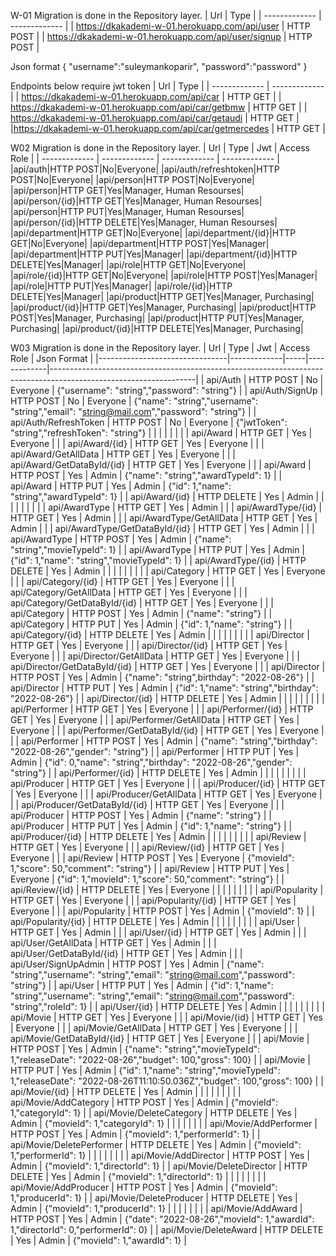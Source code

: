 W-01
Migration is done in the Repository layer.
| Url  | Type |
| ------------- | ------------- |
| https://dkakademi-w-01.herokuapp.com/api/user  | HTTP POST  |
| https://dkakademi-w-01.herokuapp.com/api/user/signup  | HTTP POST  |


Json format
{
    "username":"suleymankoparir",
    "password":"password"
}

Endpoints below require jwt token
| Url  | Type |
| ------------- | ------------- |
| https://dkakademi-w-01.herokuapp.com/api/car  | HTTP GET  |
| https://dkakademi-w-01.herokuapp.com/api/car/getbmw   | HTTP GET  |
| https://dkakademi-w-01.herokuapp.com/api/car/getaudi  | HTTP GET |
|https://dkakademi-w-01.herokuapp.com/api/car/getmercedes | HTTP GET |


W02
Migration is done in the Repository layer.
| Url | Type | Jwt | Access Role |
| ------------- | ------------- | ------------- | ------------- |
|api/auth|HTTP POST|No|Everyone|
|api/auth/refreshtoken|HTTP POST|No|Everyone|
|api/person|HTTP POST|No|Everyone|
|api/person|HTTP GET|Yes|Manager, Human Resourses|
|api/person/{id}|HTTP GET|Yes|Manager, Human Resourses|
|api/person|HTTP PUT|Yes|Manager, Human Resourses|
|api/person/{id}|HTTP DELETE|Yes|Manager, Human Resourses|
|api/department|HTTP GET|No|Everyone|
|api/department/{id}|HTTP GET|No|Everyone|
|api/department|HTTP POST|Yes|Manager|
|api/department|HTTP PUT|Yes|Manager|
|api/department/{id}|HTTP DELETE|Yes|Manager|
|api/role|HTTP GET|No|Everyone|
|api/role/{id}|HTTP GET|No|Everyone|
|api/role|HTTP POST|Yes|Manager|
|api/role|HTTP PUT|Yes|Manager|
|api/role/{id}|HTTP DELETE|Yes|Manager|
|api/product|HTTP GET|Yes|Manager, Purchasing|
|api/product/{id}|HTTP GET|Yes|Manager, Purchasing|
|api/product|HTTP POST|Yes|Manager, Purchasing|
|api/product|HTTP PUT|Yes|Manager, Purchasing|
|api/product/{id}|HTTP DELETE|Yes|Manager, Purchasing|


W03
Migration is done in the Repository layer.
| Url                            | Type        | Jwt | Access Role | Json Format                                                                                                      |
|--------------------------------|-------------|-----|-------------|------------------------------------------------------------------------------------------------------------------|
| api/Auth                       | HTTP POST   | No  | Everyone    | {"username": "string","password": "string"}                                                                      |
| api/Auth/SignUp                | HTTP POST   | No  | Everyone    | {"name": "string","username": "string","email": "string@mail.com","password": "string"}                          |
| api/Auth/RefreshToken          | HTTP POST   | No  | Everyone    | {"jwtToken": "string","refreshToken": "string"}                                                                  |
|                                |             |     |             |                                                                                                                  |
| api/Award                      | HTTP GET    | Yes | Everyone    |                                                                                                                  |
| api/Award/{id}                 | HTTP GET    | Yes | Everyone    |                                                                                                                  |
| api/Award/GetAllData           | HTTP GET    | Yes | Everyone    |                                                                                                                  |
| api/Award/GetDataById/{id}     | HTTP GET    | Yes | Everyone    |                                                                                                                  |
| api/Award                      | HTTP POST   | Yes | Admin       | {"name": "string","awardTypeId": 1}                                                                              |
| api/Award                      | HTTP PUT    | Yes | Admin       | {"id": 1,"name": "string","awardTypeId": 1}                                                                      |
| api/Award/{id}                 | HTTP DELETE | Yes | Admin       |                                                                                                                  |
|                                |             |     |             |                                                                                                                  |
| api/AwardType                  | HTTP GET    | Yes | Admin    |                                                                                                                  |
| api/AwardType/{id}             | HTTP GET    | Yes | Admin    |                                                                                                                  |
| api/AwardType/GetAllData       | HTTP GET    | Yes | Admin    |                                                                                                                  |
| api/AwardType/GetDataById/{id} | HTTP GET    | Yes | Admin    |                                                                                                                  |
| api/AwardType                  | HTTP POST   | Yes | Admin       | {"name": "string","movieTypeId": 1}                                                                              |
| api/AwardType                  | HTTP PUT    | Yes | Admin       | {"id": 1,"name": "string","movieTypeId": 1}                                                                      |
| api/AwardType/{id}             | HTTP DELETE | Yes | Admin       |                                                                                                                  |
|                                |             |     |             |                                                                                                                  |
| api/Category                   | HTTP GET    | Yes | Everyone    |                                                                                                                  |
| api/Category/{id}              | HTTP GET    | Yes | Everyone    |                                                                                                                  |
| api/Category/GetAllData        | HTTP GET    | Yes | Everyone    |                                                                                                                  |
| api/Category/GetDataById/{id}  | HTTP GET    | Yes | Everyone    |                                                                                                                  |
| api/Category                   | HTTP POST   | Yes | Admin       | {"name": "string"}                                                                                               |
| api/Category                   | HTTP PUT    | Yes | Admin       | {"id": 1,"name": "string"}                                                                                       |
| api/Category/{id}              | HTTP DELETE | Yes | Admin       |                                                                                                                  |
|                                |             |     |             |                                                                                                                  |
| api/Director                   | HTTP GET    | Yes | Everyone    |                                                                                                                  |
| api/Director/{id}              | HTTP GET    | Yes | Everyone    |                                                                                                                  |
| api/Director/GetAllData        | HTTP GET    | Yes | Everyone    |                                                                                                                  |
| api/Director/GetDataById/{id}  | HTTP GET    | Yes | Everyone    |                                                                                                                  |
| api/Director                   | HTTP POST   | Yes | Admin       | {"name": "string",birthday": "2022-08-26"}                                                                       |
| api/Director                   | HTTP PUT    | Yes | Admin       | {"id": 1,"name": "string","birthday": "2022-08-26"}                                                              |
| api/Director/{id}              | HTTP DELETE | Yes | Admin       |                                                                                                                  |
|                                |             |     |             |                                                                                                                  |
| api/Performer                  | HTTP GET    | Yes | Everyone    |                                                                                                                  |
| api/Performer/{id}             | HTTP GET    | Yes | Everyone    |                                                                                                                  |
| api/Performer/GetAllData       | HTTP GET    | Yes | Everyone    |                                                                                                                  |
| api/Performer/GetDataById/{id} | HTTP GET    | Yes | Everyone    |                                                                                                                  |
| api/Performer                  | HTTP POST   | Yes | Admin       | {"name": "string","birthday": "2022-08-26","gender": "string"}                                                   |
| api/Performer                  | HTTP PUT    | Yes | Admin       | {"id": 0,"name": "string","birthday": "2022-08-26","gender": "string"}                                           |
| api/Performer/{id}             | HTTP DELETE | Yes | Admin       |                                                                                                                  |
|                                |             |     |             |                                                                                                                  |
| api/Producer                   | HTTP GET    | Yes | Everyone    |                                                                                                                  |
| api/Producer/{id}              | HTTP GET    | Yes | Everyone    |                                                                                                                  |
| api/Producer/GetAllData        | HTTP GET    | Yes | Everyone    |                                                                                                                  |
| api/Producer/GetDataById/{id}  | HTTP GET    | Yes | Everyone    |                                                                                                                  |
| api/Producer                   | HTTP POST   | Yes | Admin       | {"name": "string"}                                                                                               |
| api/Producer                   | HTTP PUT    | Yes | Admin       | {"id": 1,"name": "string"}                                                                                       |
| api/Producer/{id}              | HTTP DELETE | Yes | Admin       |                                                                                                                  |
|                                |             |     |             |                                                                                                                  |
| api/Review                     | HTTP GET    | Yes | Everyone    |                                                                                                                  |
| api/Review/{id}                | HTTP GET    | Yes | Everyone    |                                                                                                                  |
| api/Review                     | HTTP POST   | Yes | Everyone    | {"movieId": 1,"score": 50,"comment": "string"}                                                                   |
| api/Review                     | HTTP PUT    | Yes | Everyone    | {"id": 1,"movieId": 1,"score": 50,"comment": "string"}                                                           |
| api/Review/{id}                | HTTP DELETE | Yes | Everyone    |                                                                                                                  |
|                                |             |     |             |                                                                                                                  |
| api/Popularity                 | HTTP GET    | Yes | Everyone    |                                                                                                                  |
| api/Popularity/{id}            | HTTP GET    | Yes | Everyone    |                                                                                                                  |
| api/Popularity                 | HTTP POST   | Yes | Admin       | {"movieId": 1}                                                                                                   |
| api/Popularity/{id}            | HTTP DELETE | Yes | Admin       |                                                                                                                  |
|                                |             |     |             |                                                                                                                  |
| api/User                       | HTTP GET    | Yes | Admin       |                                                                                                                  |
| api/User/{id}                  | HTTP GET    | Yes | Admin       |                                                                                                                  |
| api/User/GetAllData            | HTTP GET    | Yes | Admin       |                                                                                                                  |
| api/User/GetDataById/{id}      | HTTP GET    | Yes | Admin       |                                                                                                                  |
| api/User/SignUpAdmin           | HTTP POST   | Yes | Admin       | {"name": "string","username": "string","email": "string@mail.com","password": "string"}                          |
| api/User                       | HTTP PUT    | Yes | Admin       | {"id": 1,"name": "string","username": "string","email": "string@mail.com","password": "string","roleId": 1}      |
| api/User/{id}                  | HTTP DELETE | Yes | Admin       |                                                                                                                  |
|                                |             |     |             |                                                                                                                  |
| api/Movie                      | HTTP GET    | Yes | Everyone    |                                                                                                                  |
| api/Movie/{id}                 | HTTP GET    | Yes | Everyone    |                                                                                                                  |
| api/Movie/GetAllData           | HTTP GET    | Yes | Everyone    |                                                                                                                  |
| api/Movie/GetDataById/{id}     | HTTP GET    | Yes | Everyone    |                                                                                                                  |
| api/Movie                      | HTTP POST   | Yes | Admin       | {"name": "string","movieTypeId": 1,"releaseDate": "2022-08-26","budget": 100,"gross": 100}                       |
| api/Movie                      | HTTP PUT    | Yes | Admin       | {"id": 1,"name": "string","movieTypeId": 1,"releaseDate": "2022-08-26T11:10:50.036Z","budget": 100,"gross": 100} |
| api/Movie/{id}                 | HTTP DELETE | Yes | Admin       |                                                                                                                  |
|                                |             |     |             |                                                                                                                  |
| api/Movie/AddCategory          | HTTP POST   | Yes | Admin       | {"movieId": 1,"categoryId": 1}                                                                                   |
| api/Movie/DeleteCategory       | HTTP DELETE | Yes | Admin       | {"movieId": 1,"categoryId": 1}                                                                                   |
|                                |             |     |             |                                                                                                                  |
| api/Movie/AddPerformer         | HTTP POST   | Yes | Admin       | {"movieId": 1,"performerId": 1}                                                                                  |
| api/Movie/DeletePerformer      | HTTP DELETE | Yes | Admin       | {"movieId": 1,"performerId": 1}                                                                                  |
|                                |             |     |             |                                                                                                                  |
| api/Movie/AddDirector          | HTTP POST   | Yes | Admin       | {"movieId": 1,"directorId": 1}                                                                                   |
| api/Movie/DeleteDirector       | HTTP DELETE | Yes | Admin       | {"movieId": 1,"directorId": 1}                                                                                   |
|                                |             |     |             |                                                                                                                  |
| api/Movie/AddProducer          | HTTP POST   | Yes | Admin       | {"movieId": 1,"producerId": 1}                                                                                   |
| api/Movie/DeleteProducer       | HTTP DELETE | Yes | Admin       | {"movieId": 1,"producerId": 1}                                                                                   |
|                                |             |     |             |                                                                                                                  |
| api/Movie/AddAward             | HTTP POST   | Yes | Admin       | {"date": "2022-08-26","movieId": 1,"awardId": 1,"directorId": 0,"performerId": 0}                                |
| api/Movie/DeleteAward          | HTTP DELETE | Yes | Admin       | {"movieId": 1,"awardId": 1}                                                                                      |



